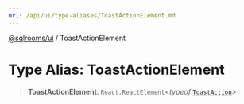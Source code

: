 ```yaml
---
url: /api/ui/type-aliases/ToastActionElement.md
---
```

[@sqlrooms/ui](../index.md) / ToastActionElement

# Type Alias: ToastActionElement

> **ToastActionElement**: `React.ReactElement`<*typeof* [`ToastAction`](../functions/ToastAction.md)>
